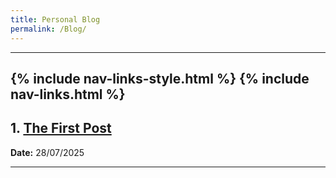 ```yaml
---
title: Personal Blog
permalink: /Blog/
---
```

---
{% include nav-links-style.html %}
{% include nav-links.html %}
---


## 1. <a href="/Blog1/">The First Post</a>
**Date:** 28/07/2025 <br>

---
